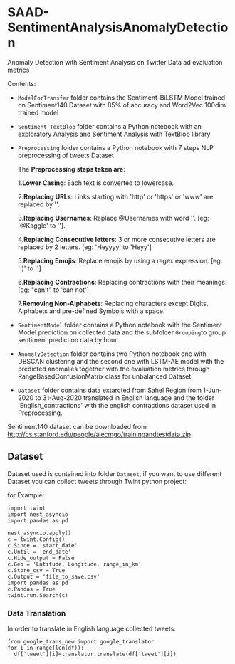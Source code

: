 # SAAD-SentimentAnalysisAnomalyDetection
Anomaly Detection with Sentiment Analysis on Twitter Data ad evaluation metrics

Contents:

* `ModelForTransfer` folder contains the Sentiment-BiLSTM Model trained on Sentiment140 Dataset with 85% of accuracy and Word2Vec 100dim trained model
* `Sentiment_TextBlob` folder contains a Python notebook with an exploratory Analysis and Sentiment Analysis with TextBlob library
* `Preprocessing` folder contains a Python notebook with 7 steps NLP preprocessing of tweets Dataset

  The **Preprocessing steps taken are**:

    1.**Lower Casing**: Each text is converted to lowercase.
    
    2.**Replacing URLs**: Links starting with 'http' or 'https' or 'www' are replaced by '<url>'.
  
    3.**Replacing Usernames**: Replace @Usernames with word '<user>'. [eg: '@Kaggle' to '<user>'].
  
    4.**Replacing Consecutive letters**: 3 or more consecutive letters are replaced by 2 letters. [eg: 'Heyyyy' to 'Heyy']
  
    5.**Replacing Emojis**: Replace emojis by using a regex expression. [eg: ':)' to '<smile>']
  
    6.**Replacing Contractions**: Replacing contractions with their meanings. [eg: "can't" to 'can not']
  
    7.**Removing Non-Alphabets**: Replacing characters except Digits, Alphabets and pre-defined Symbols with a space.

* `SentimentModel` folder contains a Python notebook with the Sentiment Model prediction on collected data and the subfolder `Grouping`to group sentiment prediction data by hour
  
* `AnomalyDetection` folder contains two Python notebook one with DBSCAN clustering and the second one with LSTM-AE model with the predicted anomalies together with the evaluation metrics through RangeBasedConfusionMatrix class for unbalanced Dataset
  
* `Dataset` folder contains data extarcted from Sahel Region from 1-Jun-2020 to 31-Aug-2020 translated in English language and the folder 'English_contractions' with the english contractions dataset used in Preprocessing.
  
Sentiment140 dataset can be downloaded from http://cs.stanford.edu/people/alecmgo/trainingandtestdata.zip

## Dataset
  
  Dataset used is contained into folder `Dataset`, if you want to use different Dataset you can collect tweets through Twint python project:
  
  for Example:
  ```
  import twint
  import nest_asyncio
  import pandas as pd

  nest_asyncio.apply()
  c = twint.Config()
  c.Since = 'start_date'
  c.Until = 'end_date'
  c.Hide_output = False
  c.Geo = 'Latitude, Longitude, range_in_km'
  c.Store_csv = True
  c.Output = 'file_to_save.csv'
  import pandas as pd
  c.Pandas = True
  twint.run.Search(c)
  ```
  
  ### Data Translation
  
  In order to translate in English language collected tweets:
  ```
  from google_trans_new import google_translator
  for i in range(len(df)): 
    df['tweet'][i]=translator.translate(df['tweet'][i])
  ```
